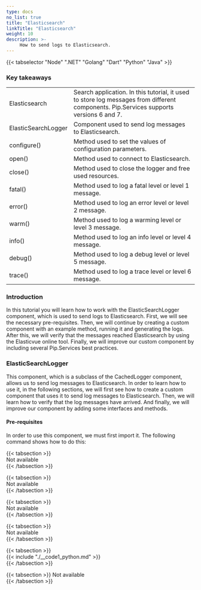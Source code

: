 ```yaml
---
type: docs
no_list: true
title: "Elasticsearch"
linkTitle: "Elasticsearch"
weight: 10
description: >-
     How to send logs to Elasticsearch.
---
```


{{< tabselector "Node" ".NET" "Golang" "Dart" "Python" "Java" >}}

### Key takeaways

<table class="full-width-table">
  <tr>
    <td>Elasticsearch</td>
    <td>Search application. In this tutorial, it used to store log messages from different components. Pip.Services supports versions 6 and 7.</td>
  </tr>
  <tr>
    <td>ElasticSearchLogger</td>
    <td>Component used to send log messages to Elasticsearch.</td>
  </tr>
  <tr>
    <td>configure()</td>
    <td>Method used to set the values of configuration parameters.</td>
  </tr>
  <tr>
    <td>open()</td>
    <td>Method used to connect to Elasticsearch.</td>
  </tr>
  <tr>
    <td>close()</td>
    <td>Method used to close the logger and free used resources.</td>
  </tr>
  <tr>
    <td>fatal()</td>
    <td>Method used to log a fatal level or level 1 message.</td>
  </tr>
  <tr>
    <td>error()</td>
    <td>Method used to log an error level or level 2 message.</td>
  </tr>
  <tr>
    <td>warm()</td>
    <td>Method used to log a warming level or level 3 message.</td>
  </tr>
  <tr>
    <td>info()</td>
    <td>Method used to log an info level or level 4 message.</td>
  </tr>
  <tr>
    <td>debug()</td>
    <td>Method used to log a debug level or level 5 message.</td>
  </tr>
  <tr>
    <td>trace()</td>
    <td>Method used to log a trace level or level 6 message.</td>
  </tr>
</table>

### Introduction

In this tutorial you will learn how to work with the ElasticSearchLogger component, which is used to send logs to Elasticsearch. First, we will see the necessary pre-requisites. Then, we will continue by creating a custom component with an example method, running it and generating the logs. After this, we will verify that the messages reached Elasticsearch by using the Elasticvue online tool. Finally, we will improve our custom component by including several Pip.Services best practices.

### ElasticSearchLogger

This component, which is a subclass of the CachedLogger component, allows us to send log messages to Elasticsearch. In order to learn how to use it, in the following sections, we will first see how to create a custom component that uses it to send log messages to Elasticsearch. Then, we will learn how to verify that the log messages have arrived. And finally, we will improve our component by adding some interfaces and methods.

#### Pre-requisites

In order to use this component, we must first import it. The following command shows how to do this:

{{< tabsection >}}     
   Not available  
{{< /tabsection >}}

{{< tabsection >}}     
   Not available  
{{< /tabsection >}}

{{< tabsection >}}     
   Not available  
{{< /tabsection >}}

{{< tabsection >}}     
  Not available     
{{< /tabsection >}}          

{{< tabsection >}}    
  {{< include "./__code1_python.md" >}}     
{{< /tabsection >}}     

{{< tabsection >}}
  Not available  
{{< /tabsection >}}
